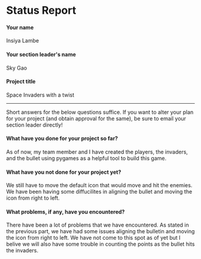 # Status Report

#### Your name

Insiya Lambe

#### Your section leader's name

Sky Gao 
#### Project title

Space Invaders with a twist

***

Short answers for the below questions suffice. If you want to alter your plan for your project (and obtain approval for the same), be sure to email your section leader directly!

#### What have you done for your project so far?
 As of now, my team member and I have created the players, the invaders, and the bullet using pygames as a helpful tool to build this game. 


#### What have you not done for your project yet?

We still have to move the default icon that would move and hit the enemies. We have been having some diffucilites in aligning the bullet and moving the icon from right to left. 

#### What problems, if any, have you encountered?

There have been a lot of problems that we have encountered. As stated in the previous part, we have had some issues aligning the bulletin and moving the icon from right to left. We have not come to this spot as of yet but I belive we will also have some trouble in counting the points as the bullet hits the invaders. 
